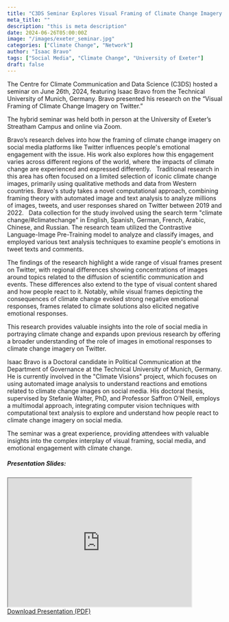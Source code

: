 ```yaml
---
title: "C3DS Seminar Explores Visual Framing of Climate Change Imagery on Twitter"
meta_title: ""
description: "this is meta description"
date: 2024-06-26T05:00:00Z
image: "/images/exeter_seminar.jpg"
categories: ["Climate Change", "Network"]
author: "Isaac Bravo"
tags: ["Social Media", "Climate Change", "University of Exeter"]
draft: false
---
```


The Centre for Climate Communication and Data Science (C3DS) hosted a seminar on June 26th, 2024, featuring Isaac Bravo from the Technical University of Munich, Germany. Bravo presented his research on the “Visual Framing of Climate Change Imagery on Twitter.”    

The hybrid seminar was held both in person at the University of Exeter’s Streatham Campus and online via Zoom.    

Bravo’s research delves into how the framing of climate change imagery on social media platforms like Twitter influences people's emotional engagement with the issue. His work also explores how this engagement varies across different regions of the world, where the impacts of climate change are experienced and expressed differently.    
Traditional research in this area has often focused on a limited selection of iconic climate change images, primarily using qualitative methods and data from Western countries.  Bravo's study takes a novel computational approach, combining framing theory with automated image and text analysis to analyze millions of images, tweets, and user responses shared on Twitter between 2019 and 2022.    
Data collection for the study involved using the search term "climate change/#climatechange" in English, Spanish, German, French, Arabic, Chinese, and Russian.  The research team utilized the Contrastive Language-Image Pre-Training model to analyze and classify images, and employed various text analysis techniques to examine people's emotions in tweet texts and comments.    

The findings of the research highlight a wide range of visual frames present on Twitter, with regional differences showing concentrations of images around topics related to the diffusion of scientific communication and events.  These differences also extend to the type of visual content shared and how people react to it.  Notably, while visual frames depicting the consequences of climate change evoked strong negative emotional responses, frames related to climate solutions also elicited negative emotional responses.    

This research provides valuable insights into the role of social media in portraying climate change and expands upon previous research by offering a broader understanding of the role of images in emotional responses to climate change imagery on Twitter.    

Isaac Bravo is a Doctoral candidate in Political Communication at the Department of Governance at the Technical University of Munich, Germany.  He is currently involved in the "Climate Visions" project, which focuses on using automated image analysis to understand reactions and emotions related to climate change images on social media.  His doctoral thesis, supervised by Stefanie Walter, PhD, and Professor Saffron O'Neill, employs a multimodal approach, integrating computer vision techniques with computational text analysis to explore and understand how people react to climate change imagery on social media.    

The seminar was a great experience, providing attendees with valuable insights into the complex interplay of visual framing, social media, and emotional engagement with climate change.


<div class="conference-card">
    <div class="presentation-section">
        <h5>Presentation Slides:</h5>
        <iframe src="https://drive.google.com/file/d/1plkTgZkljo-lS1ei2ZqM9X38gXxtE31k/preview" 
                width="85%" height="300px" 
                class="presentation-iframe">
        </iframe>
        <br>
        <a href="https://drive.google.com/uc?export=download&id=1plkTgZkljo-lS1ei2ZqM9X38gXxtE31k"
       class="download-button centered-block"
       download="presentation.pdf">
        Download Presentation (PDF)
        </a>
    </div>
</div>    

